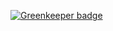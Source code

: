 

[![Greenkeeper badge](https://badges.greenkeeper.io/ui-router/publish-scripts.svg)](https://greenkeeper.io/)